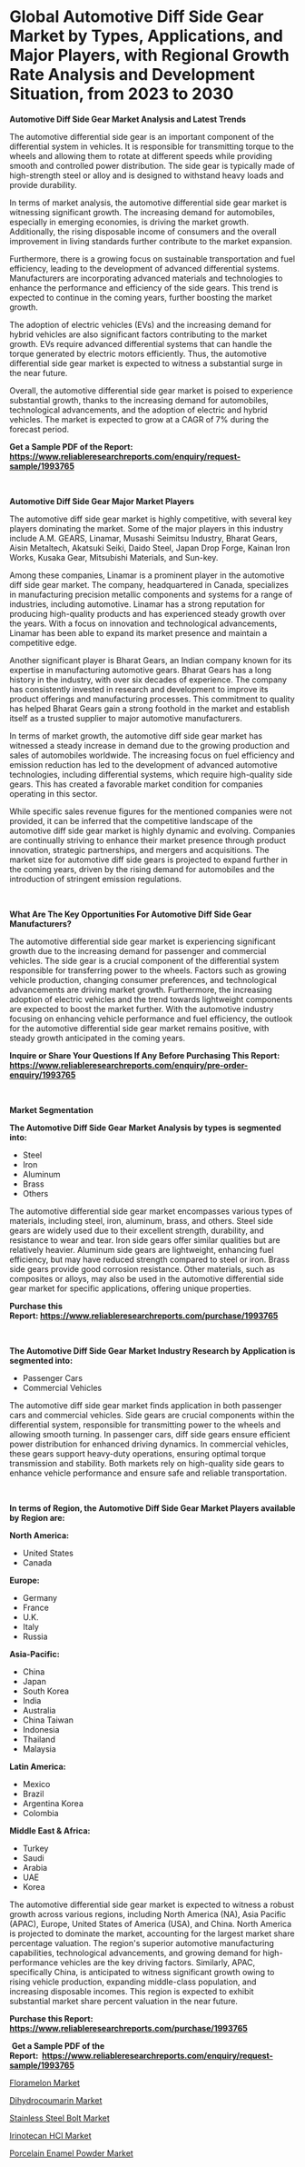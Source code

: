 <p><h1>Global Automotive Diff Side Gear Market by Types, Applications, and Major Players, with Regional Growth Rate Analysis and Development Situation, from 2023 to 2030</h1></p><p><strong>Automotive Diff Side Gear Market Analysis and Latest Trends</strong></p>
<p><p>The automotive differential side gear is an important component of the differential system in vehicles. It is responsible for transmitting torque to the wheels and allowing them to rotate at different speeds while providing smooth and controlled power distribution. The side gear is typically made of high-strength steel or alloy and is designed to withstand heavy loads and provide durability.</p><p>In terms of market analysis, the automotive differential side gear market is witnessing significant growth. The increasing demand for automobiles, especially in emerging economies, is driving the market growth. Additionally, the rising disposable income of consumers and the overall improvement in living standards further contribute to the market expansion.</p><p>Furthermore, there is a growing focus on sustainable transportation and fuel efficiency, leading to the development of advanced differential systems. Manufacturers are incorporating advanced materials and technologies to enhance the performance and efficiency of the side gears. This trend is expected to continue in the coming years, further boosting the market growth.</p><p>The adoption of electric vehicles (EVs) and the increasing demand for hybrid vehicles are also significant factors contributing to the market growth. EVs require advanced differential systems that can handle the torque generated by electric motors efficiently. Thus, the automotive differential side gear market is expected to witness a substantial surge in the near future.</p><p>Overall, the automotive differential side gear market is poised to experience substantial growth, thanks to the increasing demand for automobiles, technological advancements, and the adoption of electric and hybrid vehicles. The market is expected to grow at a CAGR of 7% during the forecast period.</p></p>
<p><strong>Get a Sample PDF of the Report:&nbsp; <a href="https://www.reliableresearchreports.com/enquiry/request-sample/1993765">https://www.reliableresearchreports.com/enquiry/request-sample/1993765</a></strong></p>
<p>&nbsp;</p>
<p><strong>Automotive Diff Side Gear Major Market Players</strong></p>
<p><p>The automotive diff side gear market is highly competitive, with several key players dominating the market. Some of the major players in this industry include A.M. GEARS, Linamar, Musashi Seimitsu Industry, Bharat Gears, Aisin Metaltech, Akatsuki Seiki, Daido Steel, Japan Drop Forge, Kainan Iron Works, Kusaka Gear, Mitsubishi Materials, and Sun-key.</p><p>Among these companies, Linamar is a prominent player in the automotive diff side gear market. The company, headquartered in Canada, specializes in manufacturing precision metallic components and systems for a range of industries, including automotive. Linamar has a strong reputation for producing high-quality products and has experienced steady growth over the years. With a focus on innovation and technological advancements, Linamar has been able to expand its market presence and maintain a competitive edge.</p><p>Another significant player is Bharat Gears, an Indian company known for its expertise in manufacturing automotive gears. Bharat Gears has a long history in the industry, with over six decades of experience. The company has consistently invested in research and development to improve its product offerings and manufacturing processes. This commitment to quality has helped Bharat Gears gain a strong foothold in the market and establish itself as a trusted supplier to major automotive manufacturers.</p><p>In terms of market growth, the automotive diff side gear market has witnessed a steady increase in demand due to the growing production and sales of automobiles worldwide. The increasing focus on fuel efficiency and emission reduction has led to the development of advanced automotive technologies, including differential systems, which require high-quality side gears. This has created a favorable market condition for companies operating in this sector.</p><p>While specific sales revenue figures for the mentioned companies were not provided, it can be inferred that the competitive landscape of the automotive diff side gear market is highly dynamic and evolving. Companies are continually striving to enhance their market presence through product innovation, strategic partnerships, and mergers and acquisitions. The market size for automotive diff side gears is projected to expand further in the coming years, driven by the rising demand for automobiles and the introduction of stringent emission regulations.</p></p>
<p>&nbsp;</p>
<p><strong>What Are The Key Opportunities For Automotive Diff Side Gear Manufacturers?</strong></p>
<p><p>The automotive differential side gear market is experiencing significant growth due to the increasing demand for passenger and commercial vehicles. The side gear is a crucial component of the differential system responsible for transferring power to the wheels. Factors such as growing vehicle production, changing consumer preferences, and technological advancements are driving market growth. Furthermore, the increasing adoption of electric vehicles and the trend towards lightweight components are expected to boost the market further. With the automotive industry focusing on enhancing vehicle performance and fuel efficiency, the outlook for the automotive differential side gear market remains positive, with steady growth anticipated in the coming years.</p></p>
<p><strong>Inquire or Share Your Questions If Any Before Purchasing This Report: <a href="https://www.reliableresearchreports.com/enquiry/pre-order-enquiry/1993765">https://www.reliableresearchreports.com/enquiry/pre-order-enquiry/1993765</a></strong></p>
<p>&nbsp;</p>
<p><strong>Market Segmentation</strong></p>
<p><strong>The Automotive Diff Side Gear Market Analysis by types is segmented into:</strong></p>
<p><ul><li>Steel</li><li>Iron</li><li>Aluminum</li><li>Brass</li><li>Others</li></ul></p>
<p><p>The automotive differential side gear market encompasses various types of materials, including steel, iron, aluminum, brass, and others. Steel side gears are widely used due to their excellent strength, durability, and resistance to wear and tear. Iron side gears offer similar qualities but are relatively heavier. Aluminum side gears are lightweight, enhancing fuel efficiency, but may have reduced strength compared to steel or iron. Brass side gears provide good corrosion resistance. Other materials, such as composites or alloys, may also be used in the automotive differential side gear market for specific applications, offering unique properties.</p></p>
<p><strong>Purchase this Report:&nbsp;<a href="https://www.reliableresearchreports.com/purchase/1993765">https://www.reliableresearchreports.com/purchase/1993765</a></strong></p>
<p>&nbsp;</p>
<p><strong>The Automotive Diff Side Gear Market Industry Research by Application is segmented into:</strong></p>
<p><ul><li>Passenger Cars</li><li>Commercial Vehicles</li></ul></p>
<p><p>The automotive diff side gear market finds application in both passenger cars and commercial vehicles. Side gears are crucial components within the differential system, responsible for transmitting power to the wheels and allowing smooth turning. In passenger cars, diff side gears ensure efficient power distribution for enhanced driving dynamics. In commercial vehicles, these gears support heavy-duty operations, ensuring optimal torque transmission and stability. Both markets rely on high-quality side gears to enhance vehicle performance and ensure safe and reliable transportation.</p></p>
<p>&nbsp;</p>
<p><strong>In terms of Region, the Automotive Diff Side Gear Market Players available by Region are:</strong></p>
<p>
    <p> <strong> North America: </strong>
        <ul>
            <li>United States</li>
            <li>Canada</li>
        </ul>
        </p> 
    <p> <strong> Europe: </strong>
        <ul>
            <li>Germany</li>
            <li>France</li>
            <li>U.K.</li>
            <li>Italy</li>
            <li>Russia</li>
        </ul>
        </p> 
    <p> <strong> Asia-Pacific: </strong>
        <ul>
            <li>China</li>
            <li>Japan</li>
            <li>South Korea</li>
            <li>India</li>
            <li>Australia</li>
            <li>China Taiwan</li>
            <li>Indonesia</li>
            <li>Thailand</li>
            <li>Malaysia</li>
        </ul>
        </p> 
    <p> <strong> Latin America: </strong>
        <ul>
            <li>Mexico</li>
            <li>Brazil</li>
            <li>Argentina Korea</li>
            <li>Colombia</li>
        </ul>
        </p> 
    <p> <strong> Middle East & Africa: </strong>
        <ul>
            <li>Turkey</li>
            <li>Saudi</li>
            <li>Arabia</li>
            <li>UAE</li>
            <li>Korea</li>
        </ul>
    </p>
    </p>
<p><p>The automotive differential side gear market is expected to witness a robust growth across various regions, including North America (NA), Asia Pacific (APAC), Europe, United States of America (USA), and China. North America is projected to dominate the market, accounting for the largest market share percentage valuation. The region's superior automotive manufacturing capabilities, technological advancements, and growing demand for high-performance vehicles are the key driving factors. Similarly, APAC, specifically China, is anticipated to witness significant growth owing to rising vehicle production, expanding middle-class population, and increasing disposable incomes. This region is expected to exhibit substantial market share percent valuation in the near future.</p></p>
<p><strong>Purchase this Report: <a href="https://www.reliableresearchreports.com/purchase/1993765">https://www.reliableresearchreports.com/purchase/1993765</a></strong></p>
<p>&nbsp;<strong>Get a Sample PDF of the Report:&nbsp;&nbsp;<a href="https://www.reliableresearchreports.com/enquiry/request-sample/1993765">https://www.reliableresearchreports.com/enquiry/request-sample/1993765</a></strong></p>
<p><strong></strong></p>
<p><p><a href="https://medium.com/@seanhunt765/floramelon-market-research-report-its-history-and-forecast-2023-to-2030-93ea9d021d83">Floramelon Market</a></p><p><a href="https://medium.com/@waltercruz6g/decoding-dihydrocoumarin-market-metrics-market-share-trends-and-growth-patterns-ba2b6f1fbe11">Dihydrocoumarin Market</a></p><p><a href="https://medium.com/@jamesday5g/stainless-steel-bolt-market-analysis-its-cagr-market-segmentation-and-global-industry-overview-1bbd6dc0db3c">Stainless Steel Bolt Market</a></p><p><a href="https://medium.com/@raymondgray765/irinotecan-hcl-market-comprehensive-assessment-by-type-application-and-geography-c609bcd768f5">Irinotecan HCl Market</a></p><p><a href="https://medium.com/@marcellakin2023/porcelain-enamel-powder-market-trends-forecast-and-competitive-analysis-to-2030-235787bd8295">Porcelain Enamel Powder Market</a></p></p>